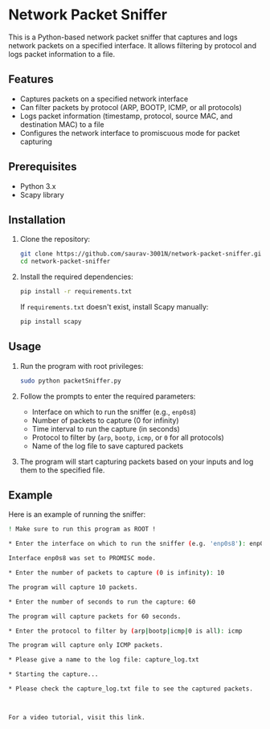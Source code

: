 # Network Packet Sniffer

This is a Python-based network packet sniffer that captures and logs network packets on a specified interface. It allows filtering by protocol and logs packet information to a file.

## Features

- Captures packets on a specified network interface
- Can filter packets by protocol (ARP, BOOTP, ICMP, or all protocols)
- Logs packet information (timestamp, protocol, source MAC, and destination MAC) to a file
- Configures the network interface to promiscuous mode for packet capturing

## Prerequisites

- Python 3.x
- Scapy library

## Installation

1. Clone the repository:

    ```sh
    git clone https://github.com/saurav-3001N/network-packet-sniffer.git
    cd network-packet-sniffer
    ```

2. Install the required dependencies:

    ```sh
    pip install -r requirements.txt
    ```

    If `requirements.txt` doesn't exist, install Scapy manually:

    ```sh
    pip install scapy
    ```

## Usage

1. Run the program with root privileges:

    ```sh
    sudo python packetSniffer.py
    ```

2. Follow the prompts to enter the required parameters:
    - Interface on which to run the sniffer (e.g., `enp0s8`)
    - Number of packets to capture (0 for infinity)
    - Time interval to run the capture (in seconds)
    - Protocol to filter by (`arp`, `bootp`, `icmp`, or `0` for all protocols)
    - Name of the log file to save captured packets

3. The program will start capturing packets based on your inputs and log them to the specified file.

## Example

Here is an example of running the sniffer:

```sh
! Make sure to run this program as ROOT !

* Enter the interface on which to run the sniffer (e.g. 'enp0s8'): enp0s8

Interface enp0s8 was set to PROMISC mode.

* Enter the number of packets to capture (0 is infinity): 10

The program will capture 10 packets.

* Enter the number of seconds to run the capture: 60

The program will capture packets for 60 seconds.

* Enter the protocol to filter by (arp|bootp|icmp|0 is all): icmp

The program will capture only ICMP packets.

* Please give a name to the log file: capture_log.txt

* Starting the capture...

* Please check the capture_log.txt file to see the captured packets.



For a video tutorial, visit this link.




